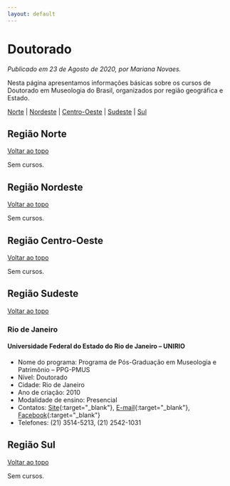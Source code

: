 ```yaml
---
layout: default
---
```


# Doutorado

_Publicado em 23 de Agosto de 2020, por Mariana Novaes._

Nesta página apresentamos informações básicas sobre os cursos de Doutorado em Museologia do Brasil, organizados por região geográfica e Estado.

[Norte](#região-norte) | [Nordeste](#região-nordeste) | [Centro-Oeste](#região-centro-oeste) | [Sudeste](#região-sudeste) | [Sul](#região-sul)

## Região Norte
[Voltar ao topo](#doutorado)

Sem cursos.

## Região Nordeste
[Voltar ao topo](#doutorado)

Sem cursos.

## Região Centro-Oeste
[Voltar ao topo](#doutorado)

Sem cursos.

## Região Sudeste
[Voltar ao topo](#doutorado)

### Rio de Janeiro

#### Universidade Federal do Estado do Rio de Janeiro – UNIRIO
- Nome do programa: Programa de Pós-Graduação em Museologia e Patrimônio – PPG-PMUS
- Nível: Doutorado
- Cidade: Rio de Janeiro
- Ano de criação: 2010
- Modalidade de ensino: Presencial
- Contatos: [Site](http://www.unirio.br/ppg-pmus/){:target="_blank"}, [E-mail](mailto:coordenacaoppgpmus@unirio.br){:target="_blank"}, [Facebook](https://www.facebook.com/ppgpmus/){:target="_blank"}
- Telefones: (21) 3514-5213, (21) 2542-1031

## Região Sul
[Voltar ao topo](#doutorado)

Sem cursos.
